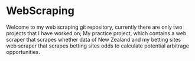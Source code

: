 # WebScraping

Welcome to my web scraping git repository, currently there are only two projects that I have worked on; My practice project, which contains a web scraper that scrapes whether data of New Zealand and my betting sites web scraper that scrapes betting sites odds to calculate potential arbitrage opportunities.  

